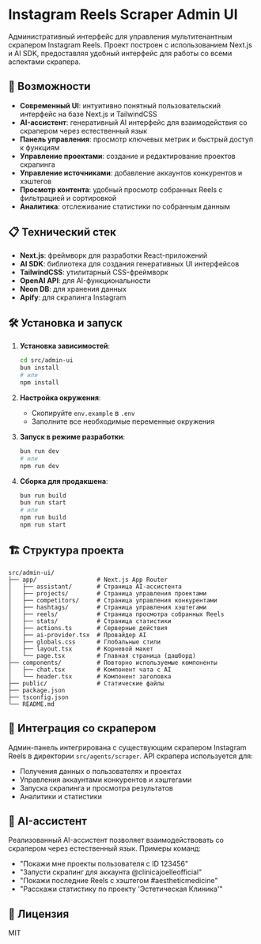 # Instagram Reels Scraper Admin UI

Административный интерфейс для управления мультитенантным скрапером Instagram Reels. Проект построен с использованием Next.js и AI SDK, предоставляя удобный интерфейс для работы со всеми аспектами скрапера.

## 🚀 Возможности

- **Современный UI**: интуитивно понятный пользовательский интерфейс на базе Next.js и TailwindCSS
- **AI-ассистент**: генеративный AI интерфейс для взаимодействия со скрапером через естественный язык
- **Панель управления**: просмотр ключевых метрик и быстрый доступ к функциям
- **Управление проектами**: создание и редактирование проектов скрапинга
- **Управление источниками**: добавление аккаунтов конкурентов и хэштегов
- **Просмотр контента**: удобный просмотр собранных Reels с фильтрацией и сортировкой
- **Аналитика**: отслеживание статистики по собранным данным

## 📋 Технический стек

- **Next.js**: фреймворк для разработки React-приложений
- **AI SDK**: библиотека для создания генеративных UI интерфейсов
- **TailwindCSS**: утилитарный CSS-фреймворк
- **OpenAI API**: для AI-функциональности
- **Neon DB**: для хранения данных
- **Apify**: для скрапинга Instagram

## 🛠 Установка и запуск

1. **Установка зависимостей**:

   ```bash
   cd src/admin-ui
   bun install
   # или
   npm install
   ```

2. **Настройка окружения**:

   - Скопируйте `env.example` в `.env`
   - Заполните все необходимые переменные окружения

3. **Запуск в режиме разработки**:

   ```bash
   bun run dev
   # или
   npm run dev
   ```

4. **Сборка для продакшена**:
   ```bash
   bun run build
   bun run start
   # или
   npm run build
   npm run start
   ```

## 🏗 Структура проекта

```
src/admin-ui/
├── app/                 # Next.js App Router
│   ├── assistant/       # Страница AI-ассистента
│   ├── projects/        # Страница управления проектами
│   ├── competitors/     # Страница управления конкурентами
│   ├── hashtags/        # Страница управления хэштегами
│   ├── reels/           # Страница просмотра собранных Reels
│   ├── stats/           # Страница статистики
│   ├── actions.ts       # Серверные действия
│   ├── ai-provider.tsx  # Провайдер AI
│   ├── globals.css      # Глобальные стили
│   ├── layout.tsx       # Корневой макет
│   └── page.tsx         # Главная страница (дашборд)
├── components/          # Повторно используемые компоненты
│   ├── chat.tsx         # Компонент чата с AI
│   └── header.tsx       # Компонент заголовка
├── public/              # Статические файлы
├── package.json
├── tsconfig.json
└── README.md
```

## 🔧 Интеграция со скрапером

Админ-панель интегрирована с существующим скрапером Instagram Reels в директории `src/agents/scraper`. API скрапера используется для:

- Получения данных о пользователях и проектах
- Управления аккаунтами конкурентов и хэштегами
- Запуска скрапинга и просмотра результатов
- Аналитики и статистики

## 🧠 AI-ассистент

Реализованный AI-ассистент позволяет взаимодействовать со скрапером через естественный язык. Примеры команд:

- "Покажи мне проекты пользователя с ID 123456"
- "Запусти скрапинг для аккаунта @clinicajoelleofficial"
- "Покажи последние Reels с хэштегом #aestheticmedicine"
- "Расскажи статистику по проекту 'Эстетическая Клиника'"

## 📝 Лицензия

MIT
